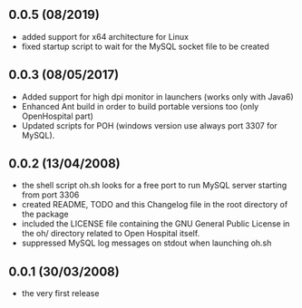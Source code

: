 0.0.5 (08/2019)
--------------
- added support for x64 architecture for Linux
- fixed startup script to wait for the MySQL socket file to be created

0.0.3 (08/05/2017)
------------------
- Added support for high dpi monitor in launchers (works only with Java6)
- Enhanced Ant build in order to build portable versions too (only OpenHospital part)
- Updated scripts for POH (windows version use always port 3307 for MySQL).

0.0.2 (13/04/2008)
------------------
- the shell script oh.sh looks for a free port to run MySQL server starting from port 3306
- created README, TODO and this Changelog file in the root directory of the package
- included the LICENSE file containing the GNU General Public License in the oh/ directory related to Open Hospital itself.
- suppressed MySQL log messages on stdout when launching oh.sh

0.0.1 (30/03/2008)
------------------
- the very first release
